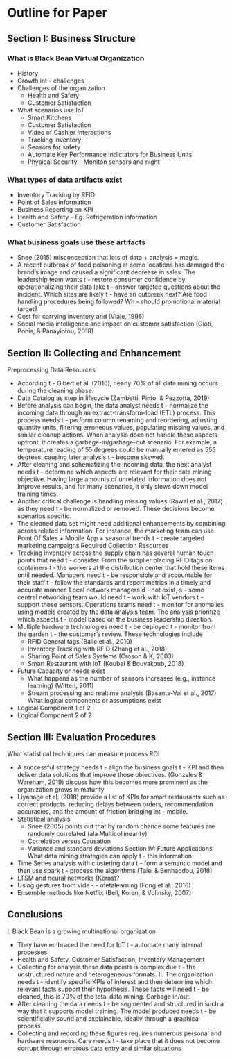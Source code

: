 # Outline for Paper

## Section I: Business Structure

### What is Black Bean Virtual Organization

- History
- Growth int - challenges
- Challenges of the organization
  - Health and Safety
  - Customer Satisfaction
- What scenarios use IoT
  - Smart Kitchens
  - Customer Satisfaction
  - Video of Cashier Interactions
  - Tracking Inventory
  - Sensors for safety
  - Automate Key Performance Indictators for Business Units
  - Physical Security – Moniton sensors and night

### What types of data artifacts exist

- Inventory Tracking by RFID
- Point of Sales information
- Business Reporting on KPI
- Health and Safety – Eg. Refrigeration information
- Customer Satisfaction

### What business goals use these artifacts

- Snee (2015) misconception that lots of data + analysis = magic.
- A recent outbreak of food poisoning at some locations has damaged the brand’s image and caused a significant decrease in sales.  The leadership team wants t  - restore consumer confidence by operationalizing their data lake t  - answer targeted questions about the incident.  Which sites are likely t  - have an outbreak next?  Are food handling procedures being followed?  Wh  - should promotional material target?
- Cost for carrying inventory and (Viale, 1996)
- Social media intelligence and impact on customer satisfaction (Gioti, Ponis, & Panayiotou, 2018)

## Section II: Collecting and Enhancement

Preprocessing Data Resources
- According t  - Gibert et al. (2016), nearly 70% of all data mining occurs during the cleaning phase.
- Data Catalog as step in lifecycle (Zambetti, Pinto, & Pezzotta, 2019) 
- Before analysis can begin, the data analyst needs t  - normalize the incoming data through an extract-transform-load (ETL) process.  This process needs t  - perform column renaming and reordering, adjusting quantity units, filtering erroneous values, populating missing values, and similar cleanup actions.  When analysis does not handle these aspects upfront, it creates a garbage-in/garbage-out scenario.  For example, a temperature reading of 55 degrees could be manually entered as 555 degrees, causing later analysis t  - become skewed.
- After cleaning and schematizing the incoming data, the next analyst needs t  - determine which aspects are relevant for their data mining objective.  Having large amounts of unrelated information does not improve results, and for many scenarios, it only slows down model training times.
- Another critical challenge is handling missing values (Rawal et al., 2017) as they need t  - be normalized or removed.  These decisions become scenarios specific.
- The cleaned data set might need additional enhancements by combining across related information.  For instance, the marketing team can use Point Of Sales + Mobile App + seasonal trends t  - create targeted marketing campaigns
Required Collection Resources
- Tracking inventory across the supply chain has several human touch points that need t  - consider.  From the supplier placing RFID tags on containers t  - the workers at the distribution center that hold these items until needed.  Managers need t  - be responsible and accountable for their staff t  - follow the standards and report metrics in a timely and accurate manner.  Local network managers d  - not exist, s  - some central networking team would need t  - work with IoT vendors t  - support these sensors.  Operations teams need t  - monitor for anomalies using models created by the data analysis team.  The analysis prioritize which aspects t  - model based on the business leadership direction.
- Multiple hardware technologies need t  - be deployed t  - monitor from the garden t  - the customer’s review.  These technologies include
  - RFID General tags  (Balic et al., 2010)
  - Inventory Tracking with RFID (Zhang et al., 2018)
  - Sharing Point of Sales Systems (Croson & K, 2003)
  - Smart Restaurant with IoT (Koubai & Bouyakoub, 2018)
- Future Capacity or needs exist
  - What happens as the number of sensors increases (e.g., instance learning) (Witten, 2011)
  - Stream processing and realtime analysis (Basanta-Val et al., 2017)
What logical components or assumptions exist
- Logical Component 1 of 2
- Logical Component 2 of 2

## Section III: Evaluation Procedures

What statistical techniques can measure process ROI
- A successful strategy needs t  - align the business goals t  - KPI and then deliver data solutions that improve those objectives. (Gonzales & Wareham, 2019) discuss how this becomes more prominent as the organization grows in maturity
- Liyanage et al. (2018) provide a list of KPIs for smart restaurants such as correct products, reducing delays between orders, recommendation accuracies, and the amount of friction bridging int  - mobile.
- Statistical analysis
  - Snee (2005) points out that by random chance some features are randomly correlated (ala Multicollinearity)
  - Correlation versus Causation
  - Variance and standard deviations
Section IV: Future Applications
What data mining strategies can apply t  - this information
- Time Series analysis with clustering data t  - form a semantic model and then use spark t  - process the algorithms (Talei & Benhaddou, 2018)
- LTSM and neural networks (Keras)?
- Using gestures from vide  - - metalearning (Fong et al., 2016)
- Ensemble methods like Netflix (Bell, Koren, & Volinsky, 2007)

## Conclusions

I. Black Bean is a growing multinational organization
  - They have embraced the need for IoT t  - automate many internal processes
  - Health and Safety, Customer Satisfaction, Inventory Management
  - Collecting for analysis these data points is complex due t  - the unstructured nature and heterogeneous formats.
II. The organization needs t  - identify specific KPIs of interest and then determine which relevant facts support their hypothesis.  These facts will need t  - be cleaned, this is 70% of the total data mining.  Garbage in/out. 
  - After cleaning the data needs t  - be segmented and structured in such a way that it supports model training.  The model produced needs t  - be scientificially sound and explainable, ideally through a graphical process.
  - Collecting and recording these figures requires numerous personal and hardware resources.  Care needs t  - take place that it does not become corrupt through errorous data entry and similar situations
